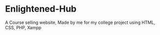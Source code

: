 # Enlightened-Hub
A Course selling website, Made by me for my college project using HTML, CSS, PHP, Xampp
